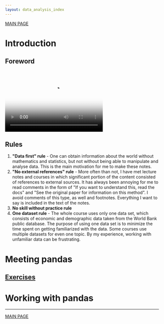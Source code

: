 ```yaml
---
layout: data_analysis_index
---
```


[MAIN PAGE](https://soukupmarek-edin.github.io/)

# Introduction 

## Foreword

<video src="trial_video.mkv" poster="poster.jpg" width="320" height="200" controls preload></video>

## Rules

1. **"Data first" rule** - One can obtain information about the world without mathematics and statistics, but not without being able to manipulate and analyse data. This is the main motivation for me to make these notes. 
1. **"No external references" rule** - More often than not, I have met lecture notes and courses in which significant portion of the content consisted of references to external sources. It has always been annoying for me to read comments in the form of "If you want to understand this, read the docs" and  "See the original paper for information on this method". I avoid comments of this type, as well and footnotes. Everything I want to say is included in the text of the notes.
1. **No skill without practice rule**
1. **One dataset rule** - The whole course uses only one data set, which consists of economic and demographic data taken from the World Bank public database. The purpose of using one data set is to minimize the time spent on getting familiarized with the data. Some courses use multiple datasets for even one topic. By my experience, working with unfamiliar data can be frustrating. 

# Meeting pandas

## [Exercises](./chapter1_exercises.md)

# Working with pandas

* * *

[MAIN PAGE](https://soukupmarek-edin.github.io/)
